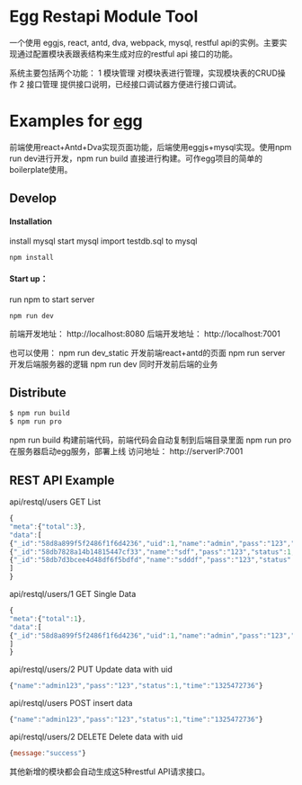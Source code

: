 # Egg Restapi Module Tool

一个使用 eggjs, react, antd, dva, webpack, mysql, restful api的实例。主要实现通过配置模块表跟表结构来生成对应的restful api 接口的功能。

系统主要包括两个功能：
1 模块管理 对模块表进行管理，实现模块表的CRUD操作
2 接口管理 提供接口说明，已经接口调试器方便进行接口调试。

# Examples for [egg](https://github.com/eggjs/egg/)

前端使用react+Antd+Dva实现页面功能，后端使用eggjs+mysql实现。使用npm run dev进行开发，npm run build 直接进行构建。可作egg项目的简单的boilerplate使用。

## Develop

#### Installation

install mysql
start mysql
import testdb.sql to mysql

```
npm install
```
#### Start up：

run npm to start server

```
npm run dev
```

前端开发地址：  http://localhost:8080
后端开发地址：  http://localhost:7001

也可以使用：
npm run dev_static 开发前端react+antd的页面
npm run server 开发后端服务器的逻辑
npm run dev 同时开发前后端的业务


## Distribute

```bash
$ npm run build
$ npm run pro
```

npm run build 构建前端代码，前端代码会自动复制到后端目录里面
npm run pro 在服务器启动egg服务，部署上线
访问地址： 
http://serverIP:7001

## REST API Example

api/restql/users GET List

```javascript
{
"meta":{"total":3},
"data":[
{"_id":"58d8a899f5f2486f1f6d4236","uid":1,"name":"admin","pass":"123","status":1,"time":"1325472736"},
{"_id":"58db7828a14b14815447cf33","name":"sdf","pass":"123","status":1,"time":"1325472736","uid":3,"__v":0},
{"_id":"58db7d3bcee4d48df6f5bdfd","name":"sdddf","pass":"123","status":1,"time":"1325472736","uid":4,"__v":0}
]
}
```

api/restql/users/1 GET Single Data

```javascript
{
"meta":{"total":1},
"data":[
{"_id":"58d8a899f5f2486f1f6d4236","uid":1,"name":"admin","pass":"123","status":1,"time":"1325472736"}
]
}
```

api/restql/users/2 PUT Update data with uid

```javascript
{"name":"admin123","pass":"123","status":1,"time":"1325472736"}
```

api/restql/users POST insert data

```javascript
{"name":"admin123","pass":"123","status":1,"time":"1325472736"}
```

api/restql/users/2 DELETE Delete data with uid

```javascript
{message:"success"}
```

其他新增的模块都会自动生成这5种restful API请求接口。
